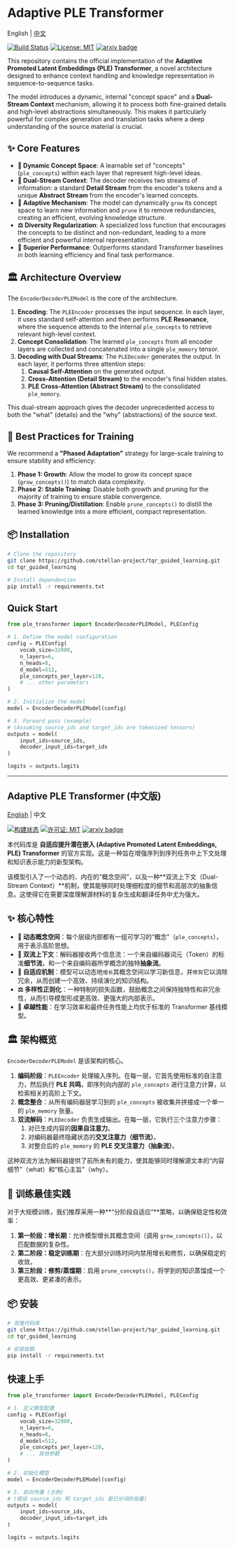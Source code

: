 # Adaptive PLE Transformer

English | [中文](#中文版)

[![Build Status](https://img.shields.io/badge/build-passing-brightgreen)](https://github.com/stellan-project/tqr_guided_learning)
[![License: MIT](https://img.shields.io/badge/License-MIT-yellow.svg)](https://opensource.org/licenses/MIT)
[![arxiv badge](https://img.shields.io/badge/arXiv-2408.XXXXX-b31b1b.svg)](https://arxiv.org/abs/2408.XXXXX)

This repository contains the official implementation of the **Adaptive Promoted Latent Embeddings (PLE) Transformer**, a novel architecture designed to enhance context handling and knowledge representation in sequence-to-sequence tasks.

The model introduces a dynamic, internal "concept space" and a **Dual-Stream Context** mechanism, allowing it to process both fine-grained details and high-level abstractions simultaneously. This makes it particularly powerful for complex generation and translation tasks where a deep understanding of the source material is crucial.

## ✨ Core Features

- **🧠 Dynamic Concept Space**: A learnable set of "concepts" (`ple_concepts`) within each layer that represent high-level ideas.
- **🌊 Dual-Stream Context**: The decoder receives two streams of information: a standard **Detail Stream** from the encoder's tokens and a unique **Abstract Stream** from the encoder's learned concepts.
- **🧬 Adaptive Mechanism**: The model can dynamically `grow` its concept space to learn new information and `prune` it to remove redundancies, creating an efficient, evolving knowledge structure.
- **⚖️ Diversity Regularization**: A specialized loss function that encourages the concepts to be distinct and non-redundant, leading to a more efficient and powerful internal representation.
- **🚀 Superior Performance**: Outperforms standard Transformer baselines in both learning efficiency and final task performance.

## 🏛️ Architecture Overview

The `EncoderDecoderPLEModel` is the core of the architecture.

1.  **Encoding**: The `PLEEncoder` processes the input sequence. In each layer, it uses standard self-attention and then performs **PLE Resonance**, where the sequence attends to the internal `ple_concepts` to retrieve relevant high-level context.
2.  **Concept Consolidation**: The learned `ple_concepts` from all encoder layers are collected and concatenated into a single `ple_memory` tensor.
3.  **Decoding with Dual Streams**: The `PLEDecoder` generates the output. In each layer, it performs three attention steps:
    1.  **Causal Self-Attention** on the generated output.
    2.  **Cross-Attention (Detail Stream)** to the encoder's final hidden states.
    3.  **PLE Cross-Attention (Abstract Stream)** to the consolidated `ple_memory`.

This dual-stream approach gives the decoder unprecedented access to both the "what" (details) and the "why" (abstractions) of the source text.

## 🚀 Best Practices for Training

We recommend a **"Phased Adaptation"** strategy for large-scale training to ensure stability and efficiency:

1.  **Phase 1: Growth**: Allow the model to grow its concept space (`grow_concepts()`) to match data complexity.
2.  **Phase 2: Stable Training**: Disable both growth and pruning for the majority of training to ensure stable convergence.
3.  **Phase 3: Pruning/Distillation**: Enable `prune_concepts()` to distill the learned knowledge into a more efficient, compact representation.

## 📦 Installation

```bash
# Clone the repository
git clone https://github.com/stellan-project/tqr_guided_learning.git
cd tqr_guided_learning

# Install dependencies
pip install -r requirements.txt
```

## Quick Start

```python
from ple_transformer import EncoderDecoderPLEModel, PLEConfig

# 1. Define the model configuration
config = PLEConfig(
    vocab_size=32000,
    n_layers=6,
    n_heads=8,
    d_model=512,
    ple_concepts_per_layer=128,
    # ... other parameters
)

# 2. Initialize the model
model = EncoderDecoderPLEModel(config)

# 3. Forward pass (example)
# (Assuming source_ids and target_ids are tokenized tensors)
outputs = model(
    input_ids=source_ids,
    decoder_input_ids=target_ids
)

logits = outputs.logits
```

---

## <a name="中文版"></a> Adaptive PLE Transformer (中文版)

[English](#) | 中文

[![构建状态](https://img.shields.io/badge/build-passing-brightgreen)](https://github.com/stellan-project/tqr_guided_learning)
[![许可证: MIT](https://img.shields.io/badge/License-MIT-yellow.svg)](https://opensource.org/licenses/MIT)
[![arxiv badge](https://img.shields.io/badge/arXiv-2408.XXXXX-b31b1b.svg)](https://arxiv.org/abs/2408.XXXXX)

本代码库是 **自适应提升潜在嵌入 (Adaptive Promoted Latent Embeddings, PLE) Transformer** 的官方实现。这是一种旨在增强序列到序列任务中上下文处理和知识表示能力的新型架构。

该模型引入了一个动态的、内在的“概念空间”，以及一种**双流上下文（Dual-Stream Context）**机制，使其能够同时处理细粒度的细节和高层次的抽象信息。这使得它在需要深度理解源材料的复杂生成和翻译任务中尤为强大。

## ✨ 核心特性

- **🧠 动态概念空间**：每个层级内部都有一组可学习的“概念”（`ple_concepts`），用于表示高阶思想。
- **🌊 双流上下文**：解码器接收两个信息流：一个来自编码器词元（Token）的标准**细节流**，和一个来自编码器所学概念的独特**抽象流**。
- **🧬 自适应机制**：模型可以动态地`增长`其概念空间以学习新信息，并`修剪`它以消除冗余，从而创建一个高效、持续演化的知识结构。
- **⚖️ 多样性正则化**：一种特制的损失函数，鼓励概念之间保持独特性和非冗余性，从而引导模型形成更高效、更强大的内部表示。
- **🚀 卓越性能**：在学习效率和最终任务性能上均优于标准的 Transformer 基线模型。

## 🏛️ 架构概览

`EncoderDecoderPLEModel` 是该架构的核心。

1.  **编码阶段**：`PLEEncoder` 处理输入序列。在每一层，它首先使用标准的自注意力，然后执行 **PLE 共鸣**，即序列向内部的 `ple_concepts` 进行注意力计算，以检索相关的高阶上下文。
2.  **概念整合**：从所有编码器层学习到的 `ple_concepts` 被收集并拼接成一个单一的 `ple_memory` 张量。
3.  **双流解码**：`PLEDecoder` 负责生成输出。在每一层，它执行三个注意力步骤：
    1.  对已生成内容的**因果自注意力**。
    2.  对编码器最终隐藏状态的**交叉注意力（细节流）**。
    3.  对整合后的 `ple_memory` 的 **PLE 交叉注意力（抽象流）**。

这种双流方法为解码器提供了前所未有的能力，使其能够同时理解源文本的“内容细节”（what）和“核心主旨”（why）。

## 🚀 训练最佳实践

对于大规模训练，我们推荐采用一种**“分阶段自适应”**策略，以确保稳定性和效率：

1.  **第一阶段：增长期**：允许模型增长其概念空间（调用 `grow_concepts()`），以匹配数据的复杂性。
2.  **第二阶段：稳定训练期**：在大部分训练时间内禁用增长和修剪，以确保稳定的收敛。
3.  **第三阶段：修剪/蒸馏期**：启用 `prune_concepts()`，将学到的知识蒸馏成一个更高效、更紧凑的表示。

## 📦 安装

```bash
# 克隆代码库
git clone https://github.com/stellan-project/tqr_guided_learning.git
cd tqr_guided_learning

# 安装依赖
pip install -r requirements.txt
```

## 快速上手

```python
from ple_transformer import EncoderDecoderPLEModel, PLEConfig

# 1. 定义模型配置
config = PLEConfig(
    vocab_size=32000,
    n_layers=6,
    n_heads=8,
    d_model=512,
    ple_concepts_per_layer=128,
    # ... 其他参数
)

# 2. 初始化模型
model = EncoderDecoderPLEModel(config)

# 3. 前向传播 (示例)
# (假设 source_ids 和 target_ids 是已分词的张量)
outputs = model(
    input_ids=source_ids,
    decoder_input_ids=target_ids
)

logits = outputs.logits
```
